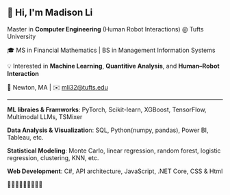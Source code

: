 ## 👋 Hi, I'm Madison Li


Master in **Computer Engineering** (Human Robot Interactions) @ Tufts University 


🎓 MS in Financial Mathematics | BS in Management Information Systems  

💡 Interested in **Machine Learning**, **Quantitive Analysis**, and **Human–Robot Interaction**  

📍 Newton, MA | ✉️ [mli32@tufts.edu](mailto:mli32@tufts.edu)

---



  **ML libraies & Framworks**: PyTorch, Scikit-learn, XGBoost, TensorFlow, Multimodal LLMs, TSMixer
  
  **Data Analysis & Visualizatio**n: SQL, Python(numpy, pandas), Power BI, Tableau, etc.
  
  **Statistical Modeling**: Monte Carlo, linear regression, random forest, logistic regression, clustering, KNN, etc.

  **Web Development**: C#, API architecture, JavaScript, .NET Core, CSS & Html


  🌱🌱🌱🌱🌱🌱🌱🌱🌱

<!--
**MadisonMLi/MadisonMLi** is a ✨ _special_ ✨ repository because its `README.md` (this file) appears on your GitHub profile.

Here are some ideas to get you started:

- 🔭 I’m currently working on ...
- 🌱 I’m currently learning ...
- 👯 I’m looking to collaborate on ...
- 🤔 I’m looking for help with ...
- 💬 Ask me about ...
- 📫 How to reach me: ...
- 😄 Pronouns: ...
- ⚡ Fun fact: ...
-->
